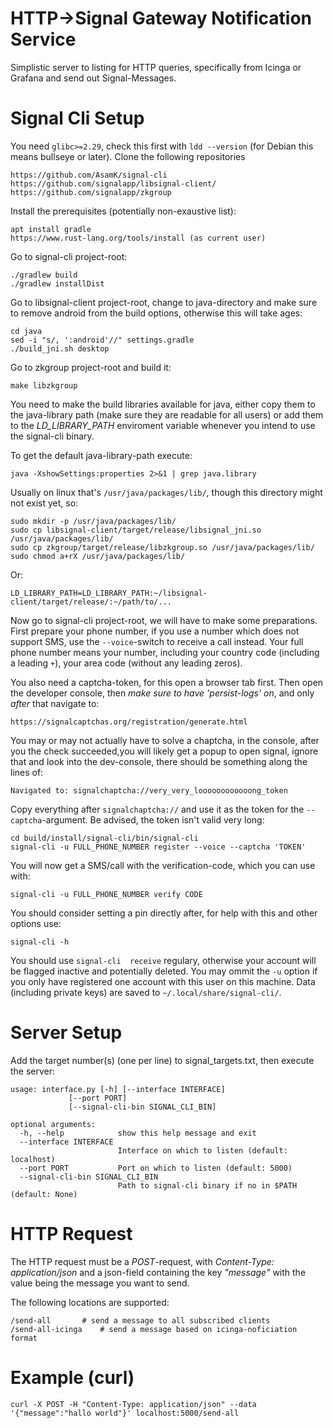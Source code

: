 # HTTP->Signal Gateway Notification Service
Simplistic server to listing for HTTP queries, specifically from Icinga or Grafana and send out Signal-Messages.

# Signal Cli Setup
You need `glibc>=2.29`, check this first with `ldd --version` (for Debian this means bullseye or later).
Clone the following repositories

	https://github.com/AsamK/signal-cli
	https://github.com/signalapp/libsignal-client/
	https://github.com/signalapp/zkgroup

Install the prerequisites (potentially non-exaustive list):

	apt install gradle
	https://www.rust-lang.org/tools/install (as current user)

Go to signal-cli project-root:

	./gradlew build
	./gradlew installDist

Go to libsignal-client project-root, change to java-directory and make sure to remove android from the build options, otherwise this will take ages:

	cd java
	sed -i "s/, ':android'//" settings.gradle 
	./build_jni.sh desktop

Go to zkgroup project-root and build it:

	make libzkgroup

You need to make the build libraries available for java, either copy them to the java-library path (make sure they are readable for all users) or add them to the *LD\_LIBRARY\_PATH* enviroment variable whenever you intend to use the signal-cli binary.

To get the default java-library-path execute:

	java -XshowSettings:properties 2>&1 | grep java.library

Usually on linux that's `/usr/java/packages/lib/`, though this directory might not exist yet, so:

	sudo mkdir -p /usr/java/packages/lib/
	sudo cp libsignal-client/target/release/libsignal_jni.so /usr/java/packages/lib/
	sudo cp zkgroup/target/release/libzkgroup.so /usr/java/packages/lib/
	sudo chmod a+rX /usr/java/packages/lib/

Or:

	LD_LIBRARY_PATH=LD_LIBRARY_PATH:~/libsignal-client/target/release/:~/path/to/...

Now go to signal-cli project-root, we will have to make some preparations. First prepare your phone number, if you use a number which does not support SMS, use the `--voice`-switch to receive a call instead. Your full phone number means your number, including your country code (including a leading `+`), your area code (without any leading zeros).

You also need a captcha-token, for this open a browser tab first. Then open the developer console, then *make sure to have 'persist-logs' on*, and only *after* that navigate to:

	https://signalcaptchas.org/registration/generate.html

You may or may not actually have to solve a chaptcha, in the console, after you the check succeeded,you will likely get a popup to open signal, ignore that and look into the dev-console, there should be something along the lines of:

	Navigated to: signalchaptcha://very_very_loooooooooooong_token

Copy everything after `signalchaptcha://` and use it as the token for the `--captcha`-argument. Be advised, the token isn't valid very long:

	cd build/install/signal-cli/bin/signal-cli
	signal-cli -u FULL_PHONE_NUMBER register --voice --captcha 'TOKEN'

You will now get a SMS/call with the verification-code, which you can use with:

	signal-cli -u FULL_PHONE_NUMBER verify CODE

You should consider setting a pin directly after, for help with this and other options use:

	signal-cli -h

You should use `signal-cli  receive` regulary, otherwise your account will be flagged inactive and potentially deleted. You may ommit the `-u` option if you only have registered one account with this user on this machine. Data (including private keys) are saved to `~/.local/share/signal-cli/`.

# Server Setup  
Add the target number(s) (one per line) to signal\_targets.txt, then execute the server:


	usage: interface.py [-h] [--interface INTERFACE] 
				 [--port PORT]
				 [--signal-cli-bin SIGNAL_CLI_BIN]
	
	optional arguments:
	  -h, --help            show this help message and exit
	  --interface INTERFACE
	                        Interface on which to listen (default: localhost)
	  --port PORT           Port on which to listen (default: 5000)
	  --signal-cli-bin SIGNAL_CLI_BIN
	                        Path to signal-cli binary if no in $PATH (default: None)

# HTTP Request
The HTTP request must be a *POST*-request, with *Content-Type: application/json* and a json-field containing the key *"message"* with the value being the message you want to send.

The following locations are supported:

    /send-all   	# send a message to all subscribed clients
    /send-all-icinga 	# send a message based on icinga-noficiation format

# Example (curl)

    curl -X POST -H "Content-Type: application/json" --data '{"message":"hallo world"}' localhost:5000/send-all



